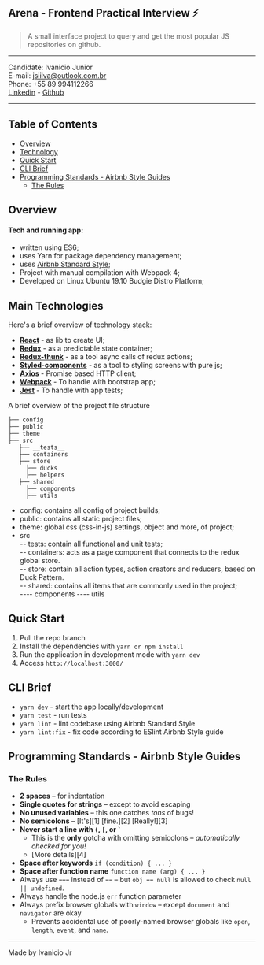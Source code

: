 
## Arena - Frontend Practical Interview  :zap:
> A small interface project to query and get the most popular JS repositories on github.
--------------------

Candidate: Ivanicio Junior   
E-mail: jsiilva@outlook.com.br   
Phone: +55 89 994112266  
[Linkedin](https://www.linkedin.com/in/jsilva49/) - [Github](https://github.com/jsiilva1/)

--------------------
  
## Table of Contents
- [Overview](#overview)
- [Technology](#technology)
- [Quick Start](#quick-start)
- [CLI Brief](#cli-brief)
- [Programming Standards - Airbnb Style Guides](#programming-standards---airbnb-style-guides)
  - [The Rules](#the-rules)
  
## Overview
#### Tech and running app:
- written using ES6;
- uses Yarn for package dependency management;
- uses [Airbnb Standard Style](https://github.com/airbnb/javascript);
- Project with manual compilation with Webpack 4;
- Developed on Linux Ubuntu 19.10 Budgie Distro Platform;
## Main Technologies
Here's a brief overview of technology stack:
-  **[React](https://reactjs.org/)** - as lib to create UI;
-  **[Redux](https://www.npmjs.com/package/redux)** - as a predictable state container;
-  **[Redux-thunk](https://www.npmjs.com/package/redux-thunk)** - as a tool async calls of redux actions;
-  **[Styled-components](https://www.npmjs.com/package/styled-components)** - as a tool to styling screens with pure js;
 - **[Axios](https://www.npmjs.com/package/axios)** - Promise based HTTP client;
 - **[Webpack](https://https://webpack.js.org/)** - To handle with bootstrap app;
 - **[Jest](https://https://webpack.js.org/)** - To handle with app tests;
 
A brief overview of the project file structure
```
├── config
├── public
├── theme
├── src
   ├── __tests__ 
   ├── containers
   ├── store 
	 ├── ducks
	 ├── helpers
   ├── shared 
     ├── components
     ├── utils
```
- config: contains all config of project builds;        
- public: contains all static project files;       
- theme: global css (css-in-js) settings, object and more, of project;            
- src        
-- tests: contain all functional and unit tests;     
-- containers: acts as a page component that connects to the redux global store.         
-- store: contain all action types, action creators and reducers, based on Duck Pattern.        
-- shared: contains all items that are commonly used in the project;       
	---- components
	---- utils

## Quick Start
1. Pull the repo branch
2. Install the dependencies with `yarn or npm install`
3. Run the application in development mode with `yarn dev`
4. Access `http://localhost:3000/`

## CLI Brief
- `yarn dev` - start the app locally/development 
- `yarn test` - run tests
- `yarn lint` - lint codebase using Airbnb Standard Style
- `yarn lint:fix` - fix code according to ESlint Airbnb Style guide

## Programming Standards - Airbnb Style Guides
### The Rules

- **2 spaces** – for indentation
- **Single quotes for strings** – except to avoid escaping
- **No unused variables** – this one catches *tons* of bugs!
- **No semicolons** – [It's][1] [fine.][2] [Really!][3]
- **Never start a line with `(`, `[`, or `` ` ``**
  - This is the **only** gotcha with omitting semicolons – *automatically checked for you!*
  - [More details][4]
- **Space after keywords** `if (condition) { ... }`
- **Space after function name** `function name (arg) { ... }`
- Always use `===` instead of `==` – but `obj == null` is allowed to check `null || undefined`.
- Always handle the node.js `err` function parameter
- Always prefix browser globals with `window` – except `document` and `navigator` are okay
  - Prevents accidental use of poorly-named browser globals like `open`, `length`,
    `event`, and `name`.

---

Made by Ivanicio Jr 

